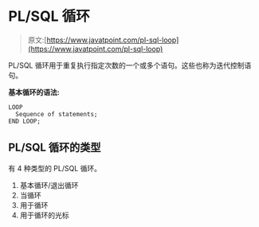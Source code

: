 # PL/SQL 循环

> 原文:[https://www.javatpoint.com/pl-sql-loop](https://www.javatpoint.com/pl-sql-loop)

PL/SQL 循环用于重复执行指定次数的一个或多个语句。这些也称为迭代控制语句。

**基本循环的语法:**

```
LOOP
  Sequence of statements;
END LOOP;

```

## PL/SQL 循环的类型

有 4 种类型的 PL/SQL 循环。

1.  基本循环/退出循环
2.  当循环
3.  用于循环
4.  用于循环的光标